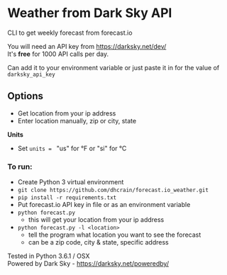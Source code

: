 # Weather from Dark Sky API

CLI to get weekly forecast from forecast.io

You will need an API key from https://darksky.net/dev/  
It's __free__ for 1000 API calls per day.

Can add it to your environment variable or just paste it in for the value of `darksky_api_key`

## Options
- Get location from your ip address
- Enter location manually, zip or city, state

__Units__
- Set `units = ` "us" for °F or "si" for °C

### To run:
- Create Python 3 virtual environment
- `git clone https://github.com/dhcrain/forecast.io_weather.git`
- `pip install -r requirements.txt`
- Put forecast.io API key in file or as an environment variable
- `python forecast.py`
    - this will get your location from your ip address
- `python forecast.py -l <location>`
    - tell the program what location you want to see the forecast
    - <location> can be a zip code, city & state, specific address


Tested in Python 3.6.1 / OSX  
Powered by Dark Sky - https://darksky.net/poweredby/
